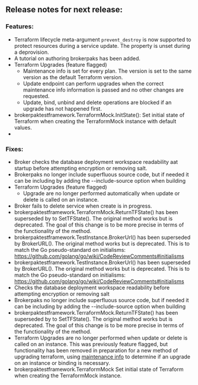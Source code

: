 ## Release notes for next release:

### Features:

- Terraform lifecycle meta-argument `prevent_destroy` is now supported to protect resources during a service update. The
  property is unset during a deprovision.
- A tutorial on authoring brokerpaks has been added.
- Terraform Upgrades (feature flagged)
    - Maintenance info is set for every plan. The version is set to the same version as the default Terraform version.
    - Update endpoint can perform upgrades when the correct maintenance info information is passed and no other changes
      are requested.
    - Update, bind, unbind and delete operations are blocked if an upgrade has not happened first.
- brokerpaktestframework.TerraformMock.InitState(): Set initial state of Terraform when creating the TerraformMock instance with default values.
- 
### Fixes:
- Broker checks the database deployment workspace readability aat startup before attempting encryption or removing salt.
- Brokerpaks no longer include superfluous source code, but if needed it can be including by adding the --include-source
  option when building
- Terraform Upgrades (feature flagged)
    - Upgrade are no longer performed automatically when update or delete is called on an instance.
- Broker fails to delete service when create is in progress.
- brokerpaktestframework.TerraformMock.ReturnTFState() has been superseded by to SetTFState(). The original method works
  but is deprecated. The goal of this change is to be more precise in terms of the functionality of the method.
- brokerpaktestframework.TestInstance.BrokerUrl() has been superseded by BrokerURL(). The original method works but is
  deprecated. This is to match the Go pseudo-standard on
  initialisms:  https://github.com/golang/go/wiki/CodeReviewComments#initialisms
- brokerpaktestframework.TestInstance.BrokerUrl() has been superseded by BrokerURL(). The original method works but is deprecated. This is to match the Go pseudo-standard on initialisms:  https://github.com/golang/go/wiki/CodeReviewComments#initialisms
- Checks the database deployment workspace readability before attempting encryption or removing salt
- Brokerpaks no longer include superfluous source code, but if needed it can be including by adding the --include-source option when building
- brokerpaktestframework.TerraformMock.ReturnTFState() has been superseded by to SetTFState(). The original method works but is deprecated. The goal of this change is to be more precise in terms of the functionality of the method.
- Terraform Upgrades are no longer performed when update or delete is called on an instance. This was previously feature flagged, but functionality has been removed in preparation for a new method of upgrading terraform, using [maintenance info](https://github.com/openservicebrokerapi/servicebroker/blob/master/spec.md#maintenance-info-object) to determine if an upgrade on an instance or binding is necessary.
- brokerpaktestframework.TerraformMock Set initial state of Terraform when creating the TerraformMock instance.


